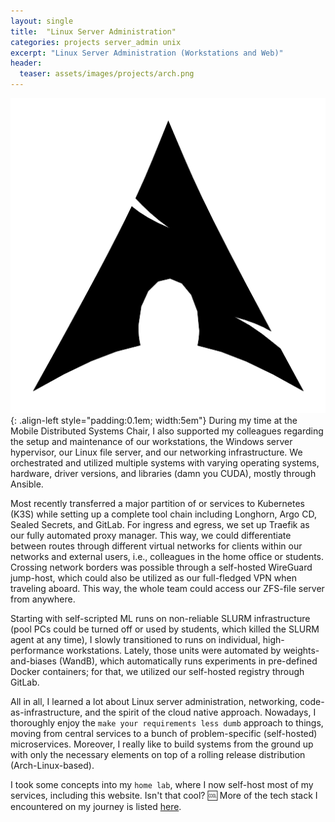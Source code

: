 ```yaml
---
layout: single
title:  "Linux Server Administration"
categories: projects server_admin unix
excerpt: "Linux Server Administration (Workstations and Web)"
header:
  teaser: assets/images/projects/arch.png
---
```

![logo](\assets\images\projects\arch.png){: .align-left style="padding:0.1em; width:5em"}
During my time at the Mobile Distributed Systems Chair, I also supported my colleagues regarding the setup and maintenance of our workstations, the Windows server hypervisor, our Linux file server, and our networking infrastructure.
We orchestrated and utilized multiple systems with varying operating systems, hardware, driver versions, and libraries (damn you CUDA), mostly through Ansible.

Most recently transferred a major partition of or services to Kubernetes (K3S) while setting up a complete tool chain including Longhorn, Argo CD, Sealed Secrets, and GitLab. For ingress and egress, we set up Traefik as our fully automated proxy manager. 
This way, we could differentiate between routes through different virtual networks for clients within our networks and external users, i.e., colleagues in the home office or students.
Crossing network borders was possible through a self-hosted WireGuard jump-host, which could also be utilized as our full-fledged VPN when traveling aboard.
This way, the whole team could access our ZFS-file server from anywhere.

Starting with self-scripted ML runs on non-reliable SLURM infrastructure (pool PCs could be turned off or used by students, which killed the SLURM agent at any time), I slowly transitioned to runs on individual, high-performance workstations.
Lately, those units were automated by weights-and-biases (WandB), which automatically runs experiments in pre-defined Docker containers; for that, we utilized our self-hosted registry through GitLab.

All in all, I learned a lot about Linux server administration, networking, code-as-infrastructure, and the spirit of the cloud native approach.
Nowadays, I thoroughly enjoy the `make your requirements less dumb` approach to things, moving from central services to a bunch of problem-specific (self-hosted) microservices.
Moreover, I really like to build systems from the ground up with only the necessary elements on top of a rolling release distribution (Arch-Linux-based).

I took some concepts into my `home lab`, where I now self-host most of my services, including this website. Isn't that cool? :cool: More of the tech stack I encountered on my journey is listed [here](/about).
